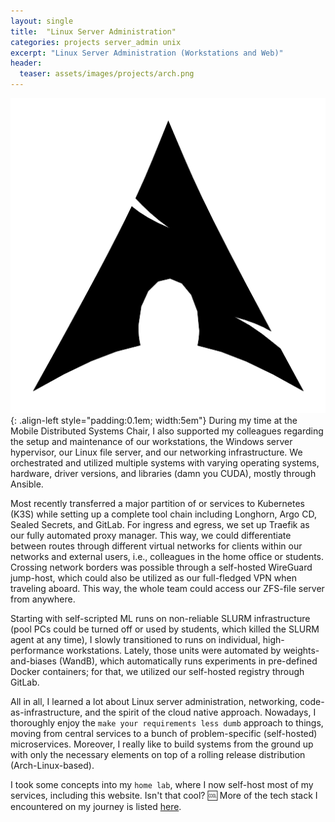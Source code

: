 ```yaml
---
layout: single
title:  "Linux Server Administration"
categories: projects server_admin unix
excerpt: "Linux Server Administration (Workstations and Web)"
header:
  teaser: assets/images/projects/arch.png
---
```

![logo](\assets\images\projects\arch.png){: .align-left style="padding:0.1em; width:5em"}
During my time at the Mobile Distributed Systems Chair, I also supported my colleagues regarding the setup and maintenance of our workstations, the Windows server hypervisor, our Linux file server, and our networking infrastructure.
We orchestrated and utilized multiple systems with varying operating systems, hardware, driver versions, and libraries (damn you CUDA), mostly through Ansible.

Most recently transferred a major partition of or services to Kubernetes (K3S) while setting up a complete tool chain including Longhorn, Argo CD, Sealed Secrets, and GitLab. For ingress and egress, we set up Traefik as our fully automated proxy manager. 
This way, we could differentiate between routes through different virtual networks for clients within our networks and external users, i.e., colleagues in the home office or students.
Crossing network borders was possible through a self-hosted WireGuard jump-host, which could also be utilized as our full-fledged VPN when traveling aboard.
This way, the whole team could access our ZFS-file server from anywhere.

Starting with self-scripted ML runs on non-reliable SLURM infrastructure (pool PCs could be turned off or used by students, which killed the SLURM agent at any time), I slowly transitioned to runs on individual, high-performance workstations.
Lately, those units were automated by weights-and-biases (WandB), which automatically runs experiments in pre-defined Docker containers; for that, we utilized our self-hosted registry through GitLab.

All in all, I learned a lot about Linux server administration, networking, code-as-infrastructure, and the spirit of the cloud native approach.
Nowadays, I thoroughly enjoy the `make your requirements less dumb` approach to things, moving from central services to a bunch of problem-specific (self-hosted) microservices.
Moreover, I really like to build systems from the ground up with only the necessary elements on top of a rolling release distribution (Arch-Linux-based).

I took some concepts into my `home lab`, where I now self-host most of my services, including this website. Isn't that cool? :cool: More of the tech stack I encountered on my journey is listed [here](/about).
